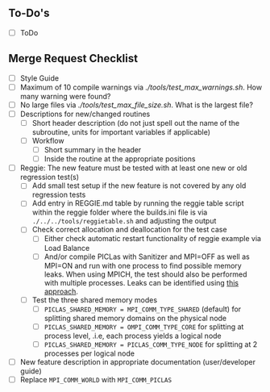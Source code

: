 ## To-Do's

* [ ] ToDo

## Merge Request Checklist

* [ ] Style Guide
* [ ] Maximum of 10 compile warnings via *./tools/test_max_warnings.sh*. How many warning were found?
* [ ] No large files via *./tools/test_max_file_size.sh*. What is the largest file?
* [ ] Descriptions for new/changed routines
  * [ ] Short header description (do not just spell out the name of the subroutine, units for important variables if applicable)
  * [ ] Workflow
    * [ ] Short summary in the header
    * [ ] Inside the routine at the appropriate positions
* [ ] Reggie: The new feature must be tested with at least one new or old regression test(s)
  * [ ] Add small test setup if the new feature is not covered by any old regression tests
  * [ ] Add entry in REGGIE.md table by running the reggie table script within the reggie folder where the builds.ini file is via `./../../tools/reggietable.sh` and adjusting the output
  * [ ] Check correct allocation and deallocation for the test case
    * [ ] Either check automatic restart functionality of reggie example via Load Balance
    * [ ] And/or compile PICLas with Sanitizer and MPI=OFF as well as MPI=ON and run with one process to find possible memory
          leaks. When using MPICH, the test should also be performed with multiple processes. Leaks can be identified using
          [this approach](https://piclas.readthedocs.io/en/latest/developerguide/troubleshooting.html#possible-memory-leak-detection-when-using-mpich).
  * [ ] Test the three shared memory modes
    * [ ] `PICLAS_SHARED_MEMORY = MPI_COMM_TYPE_SHARED` (default) for splitting shared memory domains on the physical node
    * [ ] `PICLAS_SHARED_MEMORY = OMPI_COMM_TYPE_CORE` for splitting at process level, .i.e, each process yields a logical node
    * [ ] `PICLAS_SHARED_MEMORY = PICLAS_COMM_TYPE_NODE` for splitting at 2 processes per logical node
* [ ] New feature description in appropriate documentation (user/developer guide)
* [ ] Replace `MPI_COMM_WORLD` with `MPI_COMM_PICLAS`
